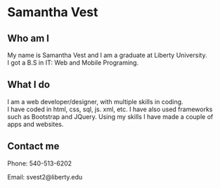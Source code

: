 <!DOCTYPE html>
  <html>
  <body>
    <h1>Samantha Vest</h1>
     <h2>Who am I</h2>
      <p>
        My name is Samantha Vest and I am a graduate at Liberty University.<br>
        I got a B.S in IT: Web and Mobile Programing.
     </p> 
    <h2>What I do</h2>
      <p>
        I am a web developer/designer, with multiple skills in coding.<br>
        I have coded in html, css, sql, js. xml, etc. I have also used frameworks<br>
        such as Bootstrap and JQuery. Using my skills I have made a couple of apps and websites.
      </p>
    <h2>Contact me</h2>
    <p>Phone: 540-513-6202</p>
    <p>Email: svest2@liberty.edu</p>
   </body>
  </html>
